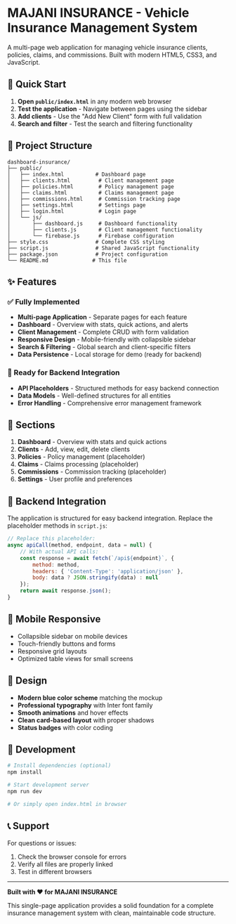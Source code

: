 # MAJANI INSURANCE - Vehicle Insurance Management System

A multi-page web application for managing vehicle insurance clients, policies, claims, and commissions. Built with modern HTML5, CSS3, and JavaScript.

## 🚀 Quick Start

1. **Open `public/index.html`** in any modern web browser
2. **Test the application** - Navigate between pages using the sidebar
3. **Add clients** - Use the "Add New Client" form with full validation
4. **Search and filter** - Test the search and filtering functionality

## 📁 Project Structure

```
dashboard-insurance/
├── public/
│   ├── index.html          # Dashboard page
│   ├── clients.html         # Client management page
│   ├── policies.html        # Policy management page
│   ├── claims.html          # Claims management page
│   ├── commissions.html     # Commission tracking page
│   ├── settings.html        # Settings page
│   ├── login.html           # Login page
│   └── js/
│       ├── dashboard.js     # Dashboard functionality
│       ├── clients.js       # Client management functionality
│       └── firebase.js      # Firebase configuration
├── style.css               # Complete CSS styling
├── script.js               # Shared JavaScript functionality
├── package.json            # Project configuration
└── README.md              # This file
```

## ✨ Features

### ✅ Fully Implemented
- **Multi-page Application** - Separate pages for each feature
- **Dashboard** - Overview with stats, quick actions, and alerts
- **Client Management** - Complete CRUD with form validation
- **Responsive Design** - Mobile-friendly with collapsible sidebar
- **Search & Filtering** - Global search and client-specific filters
- **Data Persistence** - Local storage for demo (ready for backend)

### 🔄 Ready for Backend Integration
- **API Placeholders** - Structured methods for easy backend connection
- **Data Models** - Well-defined structures for all entities
- **Error Handling** - Comprehensive error management framework

## 🎯 Sections

1. **Dashboard** - Overview with stats and quick actions
2. **Clients** - Add, view, edit, delete clients
3. **Policies** - Policy management (placeholder)
4. **Claims** - Claims processing (placeholder)
5. **Commissions** - Commission tracking (placeholder)
6. **Settings** - User profile and preferences

## 🔧 Backend Integration

The application is structured for easy backend integration. Replace the placeholder methods in `script.js`:

```javascript
// Replace this placeholder:
async apiCall(method, endpoint, data = null) {
    // With actual API calls:
    const response = await fetch(`/api${endpoint}`, {
        method: method,
        headers: { 'Content-Type': 'application/json' },
        body: data ? JSON.stringify(data) : null
    });
    return await response.json();
}
```

## 📱 Mobile Responsive

- Collapsible sidebar on mobile devices
- Touch-friendly buttons and forms
- Responsive grid layouts
- Optimized table views for small screens

## 🎨 Design

- **Modern blue color scheme** matching the mockup
- **Professional typography** with Inter font family
- **Smooth animations** and hover effects
- **Clean card-based layout** with proper shadows
- **Status badges** with color coding

## 🚀 Development

```bash
# Install dependencies (optional)
npm install

# Start development server
npm run dev

# Or simply open index.html in browser
```

## 📞 Support

For questions or issues:
1. Check the browser console for errors
2. Verify all files are properly linked
3. Test in different browsers

---

**Built with ❤️ for MAJANI INSURANCE**

This single-page application provides a solid foundation for a complete insurance management system with clean, maintainable code structure.